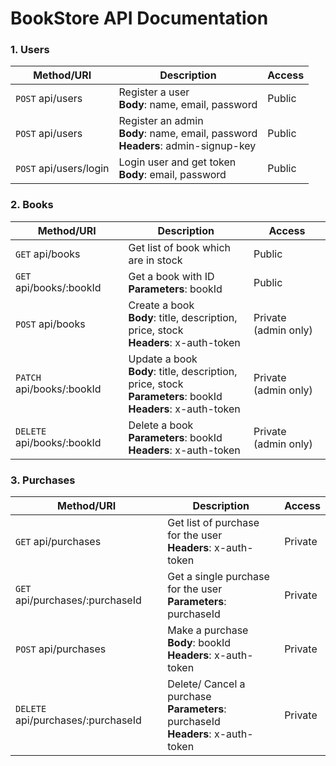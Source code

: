 # BookStore API Documentation

### 1. Users

| Method/URI             | Description                                                                               | Access |
| ---------------------- | ----------------------------------------------------------------------------------------- | ------ |
| `POST` api/users       | Register a user <br> **Body**: name, email, password                                      | Public |
| `POST` api/users       | Register an admin <br> **Body**: name, email, password <br> **Headers**: admin-signup-key | Public |
| `POST` api/users/login | Login user and get token <br> **Body**: email, password                                   | Public |

### 2. Books

| Method/URI                 | Description                                                                                                              | Access               |
| -------------------------- | ------------------------------------------------------------------------------------------------------------------------ | -------------------- |
| `GET` api/books            | Get list of book which are in stock                                                                                      | Public               |
| `GET` api/books/:bookId    | Get a book with ID <br> **Parameters**: bookId                                                                           | Public               |
| `POST` api/books           | Create a book <br> **Body**: title, description, price, stock <br> **Headers**: x-auth-token                             | Private (admin only) |
| `PATCH` api/books/:bookId  | Update a book <br> **Body**: title, description, price, stock <br> **Parameters**: bookId <br> **Headers**: x-auth-token | Private (admin only) |
| `DELETE` api/books/:bookId | Delete a book <br> **Parameters**: bookId <br> **Headers**: x-auth-token                                                 | Private (admin only) |

### 3. Purchases

| Method/URI                         | Description                                                                              | Access  |
| ---------------------------------- | ---------------------------------------------------------------------------------------- | ------- |
| `GET` api/purchases                | Get list of purchase for the user <br> **Headers**: x-auth-token                         | Private |
| `GET` api/purchases/:purchaseId    | Get a single purchase for the user <br> **Parameters**: purchaseId                       | Private |
| `POST` api/purchases               | Make a purchase <br> **Body**: bookId <br> **Headers**: x-auth-token                     | Private |
| `DELETE` api/purchases/:purchaseId | Delete/ Cancel a purchase <br> **Parameters**: purchaseId <br> **Headers**: x-auth-token | Private |
